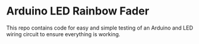 # Arduino LED Rainbow Fader

This repo contains code for easy and simple testing of an Arduino and LED wiring circuit to ensure everything is working.
